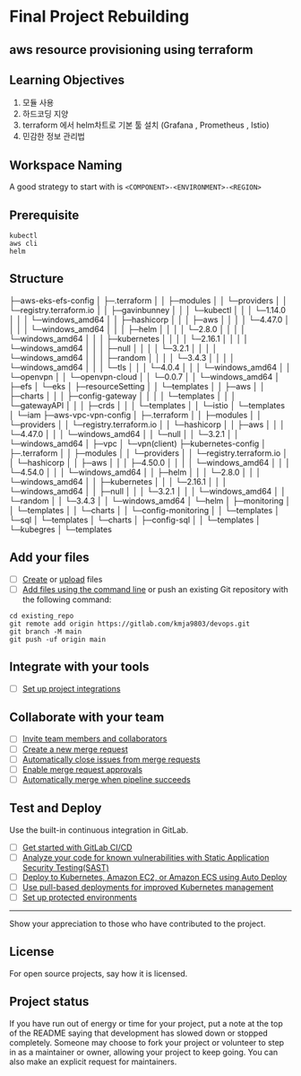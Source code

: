 # Final Project Rebuilding

## aws resource provisioning using terraform

## Learning Objectives 
  
  1. 모듈 사용
  2. 하드코딩 지양
  3. terraform 에서 helm차트로 기본 툴 설치 (Grafana , Prometheus , Istio)
  4. 민감한 정보 관리법


## Workspace Naming

A good strategy to start with is `<COMPONENT>-<ENVIRONMENT>-<REGION>`

## Prerequisite

```
kubectl
aws cli
helm
```

## Structure

├─aws-eks-efs-config
│  ├─.terraform
│  │  ├─modules
│  │  └─providers
│  │      └─registry.terraform.io
│  │          ├─gavinbunney
│  │          │  └─kubectl
│  │          │      └─1.14.0
│  │          │          └─windows_amd64
│  │          ├─hashicorp
│  │          │  ├─aws
│  │          │  │  └─4.47.0
│  │          │  │      └─windows_amd64
│  │          │  ├─helm
│  │          │  │  └─2.8.0
│  │          │  │      └─windows_amd64
│  │          │  ├─kubernetes
│  │          │  │  └─2.16.1
│  │          │  │      └─windows_amd64
│  │          │  ├─null
│  │          │  │  └─3.2.1
│  │          │  │      └─windows_amd64
│  │          │  ├─random
│  │          │  │  └─3.4.3
│  │          │  │      └─windows_amd64
│  │          │  └─tls
│  │          │      └─4.0.4
│  │          │          └─windows_amd64
│  │          └─openvpn
│  │              └─openvpn-cloud
│  │                  └─0.0.7
│  │                      └─windows_amd64
│  ├─efs
│  └─eks
│      ├─resourceSetting
│      │  └─templates
│      │      ├─aws
│      │      ├─charts
│      │      │  ├─config-gateway
│      │      │  │  └─templates
│      │      │  └─gatewayAPI
│      │      │      ├─crds
│      │      │      └─templates
│      │      └─istio
│      └─templates
│          └─iam
├─aws-vpc-vpn-config
│  ├─.terraform
│  │  ├─modules
│  │  └─providers
│  │      └─registry.terraform.io
│  │          └─hashicorp
│  │              ├─aws
│  │              │  └─4.47.0
│  │              │      └─windows_amd64
│  │              └─null
│  │                  └─3.2.1
│  │                      └─windows_amd64
│  ├─vpc
│  └─vpn(client)
├─kubernetes-config
│  ├─.terraform
│  │  ├─modules
│  │  └─providers
│  │      └─registry.terraform.io
│  │          └─hashicorp
│  │              ├─aws
│  │              │  ├─4.50.0
│  │              │  │  └─windows_amd64
│  │              │  └─4.54.0
│  │              │      └─windows_amd64
│  │              ├─helm
│  │              │  └─2.8.0
│  │              │      └─windows_amd64
│  │              ├─kubernetes
│  │              │  └─2.16.1
│  │              │      └─windows_amd64
│  │              ├─null
│  │              │  └─3.2.1
│  │              │      └─windows_amd64
│  │              └─random
│  │                  └─3.4.3
│  │                      └─windows_amd64
│  └─helm
│      ├─monitoring
│      │  └─templates
│      │      └─charts
│      │          └─config-monitoring
│      │              └─templates
│      └─sql
│          └─templates
│              └─charts
│                  ├─config-sql
│                  │  └─templates
│                  └─kubegres
│                      └─templates



## Add your files

- [ ] [Create](https://docs.gitlab.com/ee/user/project/repository/web_editor.html#create-a-file) or [upload](https://docs.gitlab.com/ee/user/project/repository/web_editor.html#upload-a-file) files
- [ ] [Add files using the command line](https://docs.gitlab.com/ee/gitlab-basics/add-file.html#add-a-file-using-the-command-line) or push an existing Git repository with the following command:

```
cd existing_repo
git remote add origin https://gitlab.com/kmja9803/devops.git
git branch -M main
git push -uf origin main
```

## Integrate with your tools

- [ ] [Set up project integrations](https://gitlab.com/kmja9803/devops/-/settings/integrations)

## Collaborate with your team

- [ ] [Invite team members and collaborators](https://docs.gitlab.com/ee/user/project/members/)
- [ ] [Create a new merge request](https://docs.gitlab.com/ee/user/project/merge_requests/creating_merge_requests.html)
- [ ] [Automatically close issues from merge requests](https://docs.gitlab.com/ee/user/project/issues/managing_issues.html#closing-issues-automatically)
- [ ] [Enable merge request approvals](https://docs.gitlab.com/ee/user/project/merge_requests/approvals/)
- [ ] [Automatically merge when pipeline succeeds](https://docs.gitlab.com/ee/user/project/merge_requests/merge_when_pipeline_succeeds.html)

## Test and Deploy

Use the built-in continuous integration in GitLab.

- [ ] [Get started with GitLab CI/CD](https://docs.gitlab.com/ee/ci/quick_start/index.html)
- [ ] [Analyze your code for known vulnerabilities with Static Application Security Testing(SAST)](https://docs.gitlab.com/ee/user/application_security/sast/)
- [ ] [Deploy to Kubernetes, Amazon EC2, or Amazon ECS using Auto Deploy](https://docs.gitlab.com/ee/topics/autodevops/requirements.html)
- [ ] [Use pull-based deployments for improved Kubernetes management](https://docs.gitlab.com/ee/user/clusters/agent/)
- [ ] [Set up protected environments](https://docs.gitlab.com/ee/ci/environments/protected_environments.html)

***


Show your appreciation to those who have contributed to the project.

## License
For open source projects, say how it is licensed.

## Project status
If you have run out of energy or time for your project, put a note at the top of the README saying that development has slowed down or stopped completely. Someone may choose to fork your project or volunteer to step in as a maintainer or owner, allowing your project to keep going. You can also make an explicit request for maintainers.
